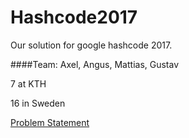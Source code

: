 # Hashcode2017

Our solution for google hashcode 2017.

####Team: Axel, Angus, Mattias, Gustav

7 at KTH

16 in Sweden

[Problem Statement](https://github.com/TheResistanceKTH/Hashcode2017/blob/master/Problem_Statement.pdf)
